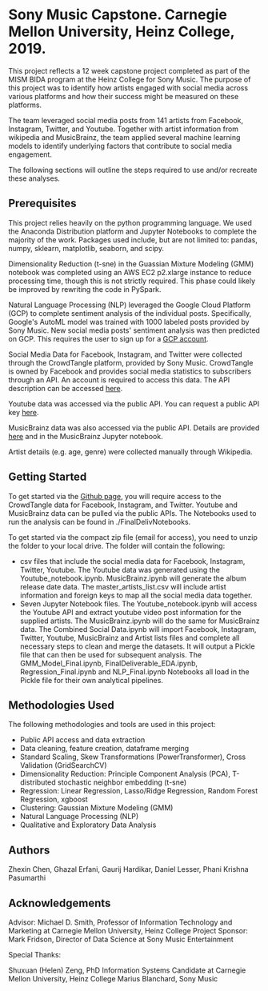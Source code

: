 # Sony Music Capstone.  Carnegie Mellon University, Heinz College, 2019.

This project reflects a 12 week capstone project completed as part of the MISM BIDA program at the Heinz College for Sony Music.  The purpose of this project was to identify how artists engaged with social media across various platforms and how their success might be measured on these platforms.

The team leveraged social media posts from 141 artists from Facebook, Instagram, Twitter, and Youtube.  Together with artist information from wikipedia and MusicBrainz, the team applied several machine learning models to identify underlying factors that contribute to social media engagement.

The following sections will outline the steps required to use and/or recreate these analyses.

## Prerequisites

This project relies heavily on the python programming language.  We used the Anaconda Distribution platform and Jupyter Notebooks to complete the majority of the work.  Packages used include, but are not limited to: pandas, numpy, sklearn, matplotlib, seaborn, and scipy.

Dimensionality Reduction (t-sne) in the Guassian Mixture Modeling (GMM) notebook was completed using an AWS EC2 p2.xlarge instance to reduce processing time, though this is not strictly required.  This phase could likely be improved by rewriting the code in PySpark.

Natural Language Processing (NLP) leveraged the Google Cloud Platform (GCP) to complete sentiment analysis of the individual posts.  Specifically, Google's AutoML model was trained with 1000 labeled posts provided by Sony Music.  New social media posts' sentiment analysis was then predicted on GCP.  This requires the user to sign up for a [GCP account](https://cloud.google.com/automl/).

Social Media Data for Facebook, Instagram, and Twitter were collected through the CrowdTangle platform, provided by Sony Music.  CrowdTangle is owned by Facebook and provides social media statistics to subscribers through an API.  An account is required to access this data.  The API description can be accessed [here](https://github.com/CrowdTangle/API/wiki).

Youtube data was accessed via the public API.  You can request a public API key [here](https://developers.google.com/youtube/v3/).

MusicBrainz data was also accessed via the public API.  Details are provided [here](https://musicbrainz.org/doc/Development/XML_Web_Service/Version_2) and in the MusicBrainz Jupyter notebook.

Artist details (e.g. age, genre) were collected manually through Wikipedia.

## Getting Started

To get started via the [Github page](https://github.com/ghazalerfani/SocialMedia-Music), you will require access to the CrowdTangle data for Facebook, Instagram, and Twitter.  Youtube and MusicBrainz data can be pulled via the public APIs.  The Notebooks used to run the analysis can be found in ./FinalDelivNotebooks.

To get started via the compact zip file (email for access), you need to unzip the folder to your local drive.  The folder will contain the following:

* csv files that include the social media data for Facebook, Instagram, Twitter, Youtube.  The Youtube data was generated using the Youtube_notebook.ipynb.  MusicBrainz.ipynb will generate the album release date data.  The master_artists_list.csv will include artist information and foreign keys to map all the social media data together.
* Seven Jupyter Notebook files.  The Youtube_notebook.ipynb will access the Youtube API and extract youtube video post information for the supplied artists.  The MusicBrainz.ipynb will do the same for MusicBrainz data.  The Combined Social Data.ipynb will import Facebook, Instagram, Twitter, Youtube, MusicBrainz and Artist lists files and complete all necessary steps to clean and merge the datasets.  It will output a Pickle file that can then be used for subsequent analysis.  The GMM_Model_Final.ipynb, FinalDeliverable_EDA.ipynb, Regression_Final.ipynb and NLP_Final.ipynb Notebooks all load in the Pickle file for their own analytical pipelines.

## Methodologies Used

The following methodologies and tools are used in this project:

* Public API access and data extraction
* Data cleaning, feature creation, dataframe merging
* Standard Scaling, Skew Transformations (PowerTransformer), Cross Validation (GridSearchCV)
* Dimensionality Reduction: Principle Component Analysis (PCA), T-distributed stochastic neighbor embedding (t-sne)
* Regression: Linear Regression, Lasso/Ridge Regression, Random Forest Regression, xgboost
* Clustering: Gaussian Mixture Modeling (GMM)
* Natural Language Processing (NLP)
* Qualitative and Exploratory Data Analysis

## Authors
Zhexin Chen, Ghazal Erfani, Gaurij Hardikar, Daniel Lesser, Phani Krishna Pasumarthi 

## Acknowledgements
Advisor: Michael D. Smith, Professor of Information Technology and Marketing at Carnegie Mellon University, Heinz College
Project Sponsor: Mark Fridson, Director of Data Science at Sony Music Entertainment

Special Thanks:

Shuxuan (Helen) Zeng, PhD Information Systems Candidate at Carnegie Mellon University, Heinz College
Marius Blanchard, Sony Music

